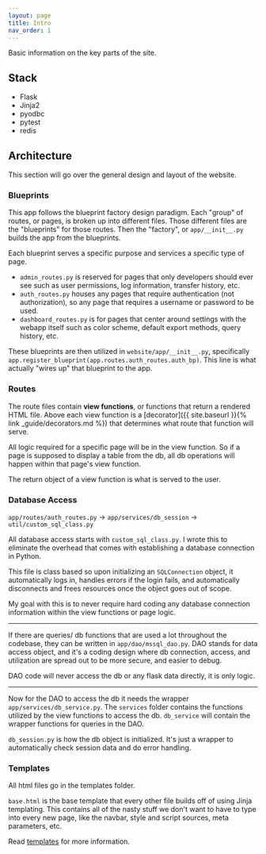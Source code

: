 ```yaml
---
layout: page
title: Intro
nav_order: 1
---
```


Basic information on the key parts of the site.

## Stack

- Flask
- Jinja2
- pyodbc
- pytest
- redis

## Architecture

This section will go over the general design and layout of the website.

### Blueprints

This app follows the blueprint factory design paradigm. Each "group" of routes, or pages, is broken up into different files. Those different files are the "blueprints" for those routes. Then the "factory", or `app/__init__.py` builds the app from the blueprints.

Each blueprint serves a specific purpose and services a specific type of page. 
- `admin_routes.py` is reserved for pages that only developers should ever see such as user permissions, log information, transfer history, etc.
- `auth_routes.py` houses any pages that require authentication (not authorization), so any page that requires a username or password to be used.
- `dashboard_routes.py` is for pages that center around settings with the webapp itself such as color scheme, default export methods, query history, etc.

These blueprints are then utilized in `website/app/__init__.py`, specifically `app.register_blueprint(app.routes.auth_routes.auth_bp)`. This line is what actually "wires up" that blueprint to the app.


### Routes

The route files contain __view functions__, or functions that return a rendered HTML file. Above each view function is a [decorator]({{ site.baseurl }}{% link _guide/decorators.md %}) that determines what route that function will serve. 

All logic required for a specific page will be in the view function. So if a page is supposed to display a table from the db, all db operations will happen within that page's view function.

The return object of a view function is what is served to the user.


### Database Access

`app/routes/auth_routes.py` -> `app/services/db_session` -> `util/custom_sql_class.py`

All database access starts with `custom_sql_class.py`. I wrote this to eliminate the overhead that comes with establishing a database connection in Python.

This file is class based so upon initializing an `SQLConnection` object, it automatically logs in, handles errors if the login fails, and automatically disconnects and frees resources once the object goes out of scope.

My goal with this is to never require hard coding any database connection information within the view functions or page logic.

---

If there are queries/ db functions that are used a lot throughout the codebase, they can be written in `app/dao/mssql_dao.py`. DAO stands for data access object, and it's a coding design where db connection, access, and utilization are spread out to be more secure, and easier to debug.

DAO code will never access the db or any flask data directly, it is only logic.

---

Now for the DAO to access the db it needs the wrapper `app/services/db_service.py`. The `services` folder contains the functions utilized by the view functions to access the db. `db_service` will contain the wrapper functions for queries in the DAO.

`db_session.py` is how the db object is initialized. It's just a wrapper to automatically check session data and do error handling.


### Templates

All html files go in the templates folder.

`base.html` is the base template that every other file builds off of using Jinja templating. This contains all of the nasty stuff we don't want to have to type into every new page, like the navbar, style and script sources, meta parameters, etc.

Read [templates](#) for more information.
